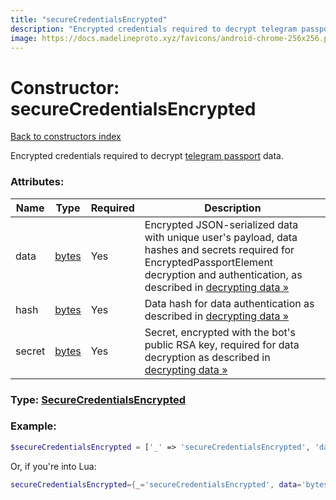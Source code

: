 ```yaml
---
title: "secureCredentialsEncrypted"
description: "Encrypted credentials required to decrypt telegram passport data."
image: https://docs.madelineproto.xyz/favicons/android-chrome-256x256.png
---
```

# Constructor: secureCredentialsEncrypted  
[Back to constructors index](index.md)



Encrypted credentials required to decrypt [telegram passport](https://core.telegram.org/passport) data.

### Attributes:

| Name     |    Type       | Required | Description |
|----------|---------------|----------|-------------|
|data|[bytes](../types/bytes.md) | Yes|Encrypted JSON-serialized data with unique user's payload, data hashes and secrets required for EncryptedPassportElement decryption and authentication, as described in [decrypting data »](https://core.telegram.org/passport#decrypting-data)|
|hash|[bytes](../types/bytes.md) | Yes|Data hash for data authentication as described in [decrypting data »](https://core.telegram.org/passport#decrypting-data)|
|secret|[bytes](../types/bytes.md) | Yes|Secret, encrypted with the bot's public RSA key, required for data decryption as described in [decrypting data »](https://core.telegram.org/passport#decrypting-data)|



### Type: [SecureCredentialsEncrypted](../types/SecureCredentialsEncrypted.md)


### Example:

```php
$secureCredentialsEncrypted = ['_' => 'secureCredentialsEncrypted', 'data' => 'bytes', 'hash' => 'bytes', 'secret' => 'bytes'];
```  


Or, if you're into Lua:

```lua
secureCredentialsEncrypted={_='secureCredentialsEncrypted', data='bytes', hash='bytes', secret='bytes'}

```


